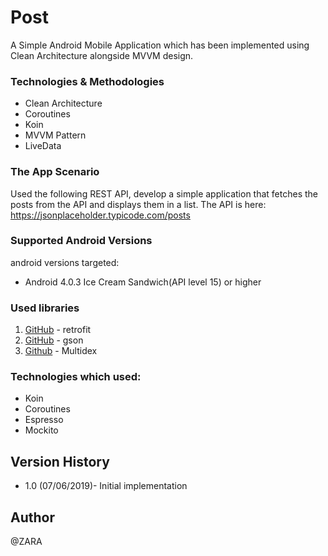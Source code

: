 # Post

A Simple Android Mobile Application which has been implemented using Clean Architecture alongside MVVM design.


### Technologies & Methodologies
- Clean Architecture
- Coroutines
- Koin 
- MVVM Pattern
- LiveData


### The App Scenario

Used the following REST API, develop a simple application that fetches the
posts from the API and displays them in a list.
The API is here: https://jsonplaceholder.typicode.com/posts


### Supported Android Versions

android versions targeted:

- Android 4.0.3 Ice Cream Sandwich(API level 15) or higher


### Used libraries

1. [GitHub](http://square.github.io/retrofit/) - retrofit
2. [GitHub](https://github.com/google/gson) - gson
3. [Github](https://github.com/casidiablo/multidex) - Multidex


### Technologies which used:

- Koin
- Coroutines
- Espresso
- Mockito


## Version History

* 1.0 (07/06/2019)- Initial implementation


## Author
@ZARA
